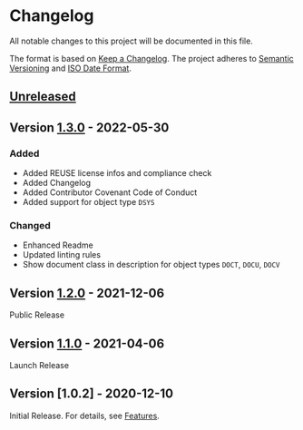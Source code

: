 # Changelog

All notable changes to this project will be documented in this file.

The format is based on [Keep a Changelog](https://keepachangelog.com/en/1.0.0/).
The project adheres to [Semantic Versioning](https://semver.org/spec/v2.0.0.html)
and [ISO Date Format](https://www.iso.org/iso-8601-date-and-time-format.html).

## [Unreleased]

## Version [1.3.0] - 2022-05-30

### Added

- Added REUSE license infos and compliance check
- Added Changelog
- Added Contributor Covenant Code of Conduct
- Added support for object type `DSYS`

### Changed

- Enhanced Readme 
- Updated linting rules
- Show document class in description for object types `DOCT`, `DOCU`, `DOCV`

## Version [1.2.0] - 2021-12-06

Public Release

## Version [1.1.0] - 2021-04-06

Launch Release

## Version [1.0.2] - 2020-12-10

Initial Release. For details, see [Features](https://marcbernardtools.com/docs/mbt-transport-request/features).


[Unreleased]: https://github.com/Marc-Bernard-Tools/MBT-Transport-Request/compare/1.3.0...main
[1.3.0]: https://github.com/Marc-Bernard-Tools/MBT-Transport-Request/compare/1.2.0...1.3.0
[1.2.0]: https://github.com/Marc-Bernard-Tools/MBT-Transport-Request/compare/1.1.0...1.2.0
[1.1.0]: https://github.com/Marc-Bernard-Tools/MBT-Transport-Request/compare/1.0.2...1.1.0
[1.0.0]: https://github.com/Marc-Bernard-Tools/MBT-Transport-Request/releases/tag/1.0.2
